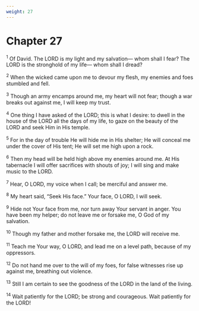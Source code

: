 ```yaml
---
weight: 27
---
```


# Chapter 27

<sup>1</sup> Of David. The LORD is my light and my salvation— whom shall I fear? The LORD is the stronghold of my life— whom shall I dread? 

<sup>2</sup> When the wicked came upon me to devour my flesh, my enemies and foes stumbled and fell. 

<sup>3</sup> Though an army encamps around me, my heart will not fear; though a war breaks out against me, I will keep my trust. 

<sup>4</sup> One thing I have asked of the LORD; this is what I desire: to dwell in the house of the LORD all the days of my life, to gaze on the beauty of the LORD and seek Him in His temple. 

<sup>5</sup> For in the day of trouble He will hide me in His shelter; He will conceal me under the cover of His tent; He will set me high upon a rock. 

<sup>6</sup> Then my head will be held high above my enemies around me. At His tabernacle I will offer sacrifices with shouts of joy; I will sing and make music to the LORD. 

<sup>7</sup> Hear, O LORD, my voice when I call; be merciful and answer me. 

<sup>8</sup> My heart said, “Seek His face.” Your face, O LORD, I will seek. 

<sup>9</sup> Hide not Your face from me, nor turn away Your servant in anger. You have been my helper; do not leave me or forsake me, O God of my salvation. 

<sup>10</sup> Though my father and mother forsake me, the LORD will receive me. 

<sup>11</sup> Teach me Your way, O LORD, and lead me on a level path, because of my oppressors. 

<sup>12</sup> Do not hand me over to the will of my foes, for false witnesses rise up against me, breathing out violence. 

<sup>13</sup> Still I am certain to see the goodness of the LORD in the land of the living. 

<sup>14</sup> Wait patiently for the LORD; be strong and courageous. Wait patiently for the LORD! 


